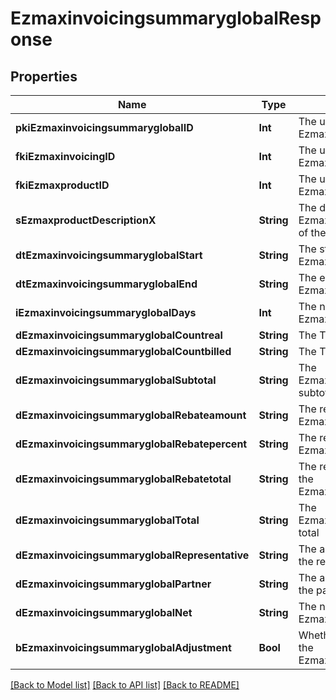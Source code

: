 # EzmaxinvoicingsummaryglobalResponse

## Properties
Name | Type | Description | Notes
------------ | ------------- | ------------- | -------------
**pkiEzmaxinvoicingsummaryglobalID** | **Int** | The unique ID of the Ezmaxinvoicingsummaryglobal | [optional] 
**fkiEzmaxinvoicingID** | **Int** | The unique ID of the Ezmaxinvoicing | [optional] 
**fkiEzmaxproductID** | **Int** | The unique ID of the Ezmaxproduct | 
**sEzmaxproductDescriptionX** | **String** | The description of the Ezmaxproduct in the language of the requester | 
**dtEzmaxinvoicingsummaryglobalStart** | **String** | The start date for the Ezmaxinvoicingsummaryglobal | 
**dtEzmaxinvoicingsummaryglobalEnd** | **String** | The end date for the Ezmaxinvoicingsummaryglobal | 
**iEzmaxinvoicingsummaryglobalDays** | **Int** | The number of days for the Ezmaxinvoicingsummaryglobal | 
**dEzmaxinvoicingsummaryglobalCountreal** | **String** | The The count item calculated | 
**dEzmaxinvoicingsummaryglobalCountbilled** | **String** | The The count item billed | 
**dEzmaxinvoicingsummaryglobalSubtotal** | **String** | The Ezmaxinvoicingsummaryglobal subtotal | 
**dEzmaxinvoicingsummaryglobalRebateamount** | **String** | The rebate amount for the Ezmaxinvoicingsummaryglobal | 
**dEzmaxinvoicingsummaryglobalRebatepercent** | **String** | The rebate percentage of the Ezmaxinvoicingsummaryglobal | 
**dEzmaxinvoicingsummaryglobalRebatetotal** | **String** | The rebate amount total for the Ezmaxinvoicingsummaryglobal | 
**dEzmaxinvoicingsummaryglobalTotal** | **String** | The Ezmaxinvoicingsummaryglobal total | 
**dEzmaxinvoicingsummaryglobalRepresentative** | **String** | The amount of commission for the representative | [optional] 
**dEzmaxinvoicingsummaryglobalPartner** | **String** | The amount of commission for the partner | [optional] 
**dEzmaxinvoicingsummaryglobalNet** | **String** | The net amount of the Ezmaxinvoicingsummaryglobal | [optional] 
**bEzmaxinvoicingsummaryglobalAdjustment** | **Bool** | Whether it is adjustment for the Ezmaxinvoicingsummaryglobal | 

[[Back to Model list]](../README.md#documentation-for-models) [[Back to API list]](../README.md#documentation-for-api-endpoints) [[Back to README]](../README.md)



